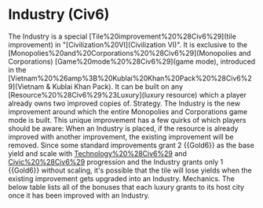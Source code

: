 # Industry (Civ6)

The Industry is a special [Tile%20improvement%20%28Civ6%29](tile improvement) in "[Civilization%20VI](Civilization VI)". It is exclusive to the [Monopolies%20and%20Corporations%20%28Civ6%29](Monopolies and Corporations) [Game%20mode%20%28Civ6%29](game mode), introduced in the [Vietnam%20%26amp%3B%20Kublai%20Khan%20Pack%20%28Civ6%29](Vietnam &amp; Kublai Khan Pack). It can be built on any [Resource%20%28Civ6%29%23Luxury](luxury resource) which a player already owns two improved copies of.
Strategy.
The Industry is the new improvement around which the entire Monopolies and Corporations game mode is built. This unique improvement has a few quirks of which players should be aware:
When an Industry is placed, if the resource is already improved with another improvement, the existing improvement will be removed. Since some standard improvements grant 2 {{Gold6}} as the base yield and scale with [Technology%20%28Civ6%29](technology) and [Civic%20%28Civ6%29](civic) progression and the Industry grants only 1 {{Gold6}} without scaling, it's possible that the tile will lose yields when the existing improvement gets upgraded into an Industry.
Mechanics.
The below table lists all of the bonuses that each luxury grants to its host city once it has been improved with an Industry.